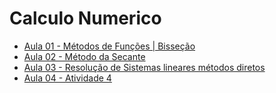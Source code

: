 # Calculo Numerico

- [Aula 01 - Métodos de Funções | Bisseção](./July_15/)
- [Aula 02 - Método da Secante](./August_5/)
- [Aula 03 - Resolução de Sistemas lineares métodos diretos](./August_12/)
- [Aula 04 - Atividade 4](./August_19/)
